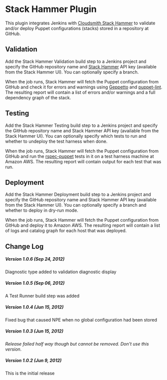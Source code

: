 # Stack Hammer Plugin

This plugin integrates Jenkins with [Cloudsmith Stack
Hammer](http://www.cloudsmith.com/) to validate and/or deploy Puppet
configurations (stacks) stored in a repository at GitHub.

## Validation

Add the Stack Hammer Validation build step to a Jenkins project and
specify the GitHub repository name and [Stack
Hammer](http://www.cloudsmith.com/) API key (available from the Stack
Hammer UI). You can optionally specify a branch.

When the job runs, Stack Hammer will fetch the Puppet configuration from
GitHub and check it for errors and warnings using
[Geppetto](http://cloudsmith.github.com/geppetto/) and
[puppet-lint](http://puppet-lint.com/). The resulting report will
contain a list of errors and/or warnings and a full dependency graph of
the stack.

## Testing

Add the Stack Hammer Testing build step to a Jenkins project and specify
the GitHub repository name and Stack Hammer API key (available from the
Stack Hammer UI). You can optionally specify which tests to run and
whether to undeploy the test harness when done.

When the job runs, Stack Hammer will fetch the Puppet configuration from
GitHub and run the [rspec-puppet](http://rspec-puppet.com/) tests in it
on a test harness machine at Amazon AWS. The resulting report will
contain output for each test that was run.

## Deployment

Add the Stack Hammer Deployment build step to a Jenkins project and
specify the GitHub repository name and Stack Hammer API key (available
from the Stack Hammer UI). You can optionally specify a branch and
whether to deploy in dry-run mode.

When the job runs, Stack Hammer will fetch the Puppet configuration from
GitHub and deploy it to Amazon AWS. The resulting report will contain a
list of logs and catalog graph for each host that was deployed.

## Change Log

##### Version 1.0.6 (Sep 24, 2012)

Diagnostic type added to validation diagnostic display

##### Version 1.0.5 (Sep 06, 2012)

A Test Runner build step was added

##### Version 1.0.4 (Jun 15, 2012)

Fixed bug that caused NPE when no global configuration had been stored

##### Version 1.0.3 (Jun 15, 2012)

*Release failed half way though but cannot be removed. Don't use this
version.*

##### Version 1.0.2 (Jun 9, 2012)

This is the initial release
